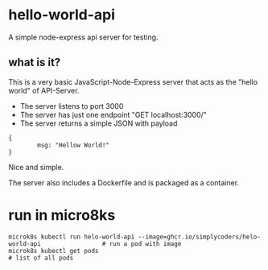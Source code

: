 # hello-world-api
A simple node-express api server for testing.

## what is it? 
This is a very basic JavaScript-Node-Express server that acts as the "hello world" of API-Server. 
* The server listens to port 3000 
* The server has just one endpoint "GET localhost:3000/"
* The server returns a simple JSON with payload 

~~~
{
        msg: "Hellow World!"
}
~~~

Nice and simple. 

The server also includes a Dockerfile and is packaged as a container.

# run in micro8ks
~~~
microk8s kubectl run helo-world-api --image=ghcr.io/simplycoders/helo-world-api                 # run a pod with image
microk8s kubectl get pods                                                                       # list of all pods
~~~